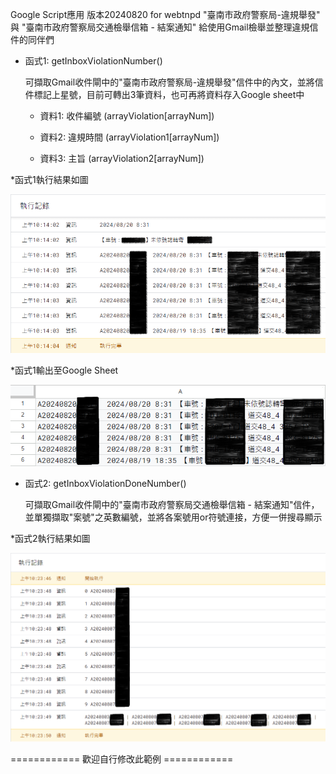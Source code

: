 Google Script應用
版本20240820 for webtnpd "臺南市政府警察局-違規舉發" 與 "臺南市政府警察局交通檢舉信箱 - 結案通知"
給使用Gmail檢舉並整理違規信件的同伴們

- 函式1: getInboxViolationNumber()

  可擷取Gmail收件閘中的"臺南市政府警察局-違規舉發"信件中的內文，並將信件標記上星號，目前可轉出3筆資料，也可再將資料存入Google sheet中

  - 資料1: 收件編號 (arrayViolation[arrayNum])

  - 資料2: 違規時間 (arrayViolation1[arrayNum])

  - 資料3: 主旨 (arrayViolation2[arrayNum])


*函式1執行結果如圖

![fig1](https://github.com/ddl23/GoogleScript_Violation/blob/main/Function1_result.png)

*函式1輸出至Google Sheet

![fig2](https://github.com/ddl23/GoogleScript_Violation/blob/main/Function1_resultSheet.png)



- 函式2: getInboxViolationDoneNumber()

  可擷取Gmail收件閘中的"臺南市政府警察局交通檢舉信箱 - 結案通知"信件，並單獨擷取"案號"之英數編號，並將各案號用or符號連接，方便一併搜尋顯示

*函式2執行結果如圖

![fig3](https://github.com/ddl23/GoogleScript_Violation/blob/main/Function2_result.png)

============  歡迎自行修改此範例  ============
